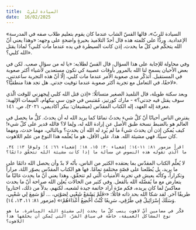 ```yaml
---
title:  السيادة للربّ
date:  16/02/2025
---
```


«السيادة للربّ»، قالها القسّ الشاب عندما كان يقوم بتعليم طلاب صفه في المدرسة الإعدادية. وردًّا على كلمته هذه قال أحدّ التلاميذ بحيرةٍ واضحةٍ على وجهه: «وهذا يعني أنّ الله يتحكّم في كلّ ما يحدث، إذن كانت السيطرة في يده عندما مات كلبي؟ لماذا يقتل الله كلبي؟».

وفي محاولة للإجابة على هذا السؤال، قال القسّ لطلابه: «يا له من سؤال صعب. لكن في بعض الأحيان يسمح لنا الله بالمرور بأوقات عصيبة كي نكون مستعدين لأشياء أكثر صعوبة في المستقبل. أتذكّر مدى صعوبة الأمر عندما مات كلبي، إلّا أنّ هذه التجربة ساعدتني، لاحقًا، في التعامل مع تجربة أكثر صعوبة عندما توفيت جدتي. هل تجد هذا منطقيًّا؟».

وبعد سكتة طويلة، قال التلميذ الصغير متسائلًا: «إذن قتل الله كلبي لِيجهزني للوقت الّذي سوف يقتل فيه جدتي؟» - مارك كورتيز، مُقتبس في جون سي بيكهام، السِمات الإلهية: معرفة إله العهد، إله الكتاب المقدّس (ميشيغان: بيكر أكاديمي، ٢٠٢١)، ص. ١٤١.

يفترض الناس أحيانًا أنّ كلَّ شيء يحدثُ تمامًا كما يريد الله له أن يحدثَ. كلُّ ما يحصل في العالم هو بالضبط نسخة طبق الأصل عن إرادة الله له، ولِما لا؟ فالله قدير على كلّ شيء! كيف يُمكن إذن أن يحدثَ شيءٌ ما لم يُرِد له الله أن يحدث؟ وبالتالي، مهما حدث، ومهما كان سيئًا، فهي مشيئة الله. هذا، على الأقل، هو ما يُعلّمه هذا النوع من علم اللاهوت.

`اقرأ مزمور ٨١: ١١-١٤؛ إشعياء ٣٠: ١٥، ١٨؛ إشعياء ٦٦: ٤؛ ولوقا ١٣: ٣٤. ما الّذي تقوله هذه النصوص عن مسألة ما إذا كانت مشيئة الله تتحقّق دائمًا؟`

لا يُعلِّم الكتاب المقدّس بما يعتقده الكثير من الناس، بأنّه لا بدّ وأن يحصل الله دائمًا على ما يريد، بل يُطلعنا على قصّةٍ مختلفةٍ تمامًا. فها هو الكتاب المقدّس يصوّر اللهَ، مراراً وتكراراً، وكأنّه يعيش في تجربة الأمنيات الّتي لم تتحقّق، وهذا يعني أنّ ما يحدث غالبًا ما يتعارض مع ما يُفضّله الله بالفعل. وفي كثير من الحالات يُعلِن الله صراحة أنّ ما يحدث معاكسٌ لما كان يريده، فكم مرّة أراد خاتمة جيدة لشعبه، لكنهم، بدلاً من ذلك، اختاروا طريقًا آخر. لقد شكا الله بحد ذاته قائلًا:  «‹فَلَمْ يَسْمَعْ شَعْبِي لِصَوْتِي، ... لَوْ سَمِعَ لِي شَعْبِي، وَسَلَكَ إِسْرَائِيلُ فِي طُرُقِي، سَرِيعًا كُنْتُ أُخْضِعُ أَعْدَاءَهُمْ›» (مزمور ٨١: ١١، ١٣، ١٤).

`فكّر في مضامين أيّ لاهوت ينسب كلَّ ما يحدث إلى مشيئة الله المباشرة. ما هو نوع المشاكل العميقة، خاصّة في سياق الشرّ، الّتي يُمكن أن يخلقها هذا اللاهوت؟`